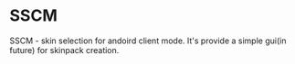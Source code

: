 # SSCM
SSCM - skin selection for andoird client mode. It's provide a simple gui(in future) for skinpack creation.
